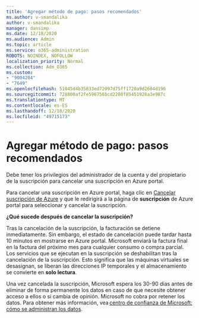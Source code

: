 ```yaml
---
title: 'Agregar método de pago: pasos recomendados'
ms.author: v-smandalika
author: v-smandalika
manager: dansimp
ms.date: 12/18/2020
ms.audience: Admin
ms.topic: article
ms.service: o365-administration
ROBOTS: NOINDEX, NOFOLLOW
localization_priority: Normal
ms.collection: Adm_O365
ms.custom:
- "9004284"
- "7649"
ms.openlocfilehash: 51045d4b35833ed72097d75ff1720a9d2604d196
ms.sourcegitcommit: 728800af2fe596756bcd2280f85451926a3e987c
ms.translationtype: MT
ms.contentlocale: es-ES
ms.lasthandoff: 12/18/2020
ms.locfileid: "49715173"
---
```

# <a name="add-payment-method---recommended-steps"></a>Agregar método de pago: pasos recomendados

Debe tener los privilegios del administrador de la cuenta y del propietario de la suscripción para cancelar una suscripción en Azure portal. 

Para cancelar una suscripción en Azure portal, haga clic en [Cancelar suscripción de Azure](https://ms.portal.azure.com/#blade/Microsoft_Azure_Billing/SubscriptionsBlade) y que le redirigirá a la página de **suscripción** de Azure portal para seleccionar y cancelar la suscripción. 

**¿Qué sucede después de cancelar la suscripción?** 

Tras la cancelación de la suscripción, la facturación se detiene inmediatamente. Sin embargo, el estado de cancelación puede tardar hasta 10 minutos en mostrarse en Azure portal. Microsoft enviará la factura final en la factura del próximo mes para cualquier consumo o compra parcial. Los servicios que se ejecutan en la suscripción se deshabilitan tras la cancelación de la suscripción. Esto significa que las máquinas virtuales se desasignan, se liberan las direcciones IP temporales y el almacenamiento se convierte en **solo lectura**. 

Una vez cancelada la suscripción, Microsoft espera los 30-90 días antes de eliminar de forma permanente los datos en caso de que necesite obtener acceso a ellos o si cambia de opinión. Microsoft no cobra por retener los datos. Para obtener más información, vea [centro de confianza de Microsoft: cómo se administran los datos](https://www.microsoft.com/trust-center/privacy/data-management#leave).




